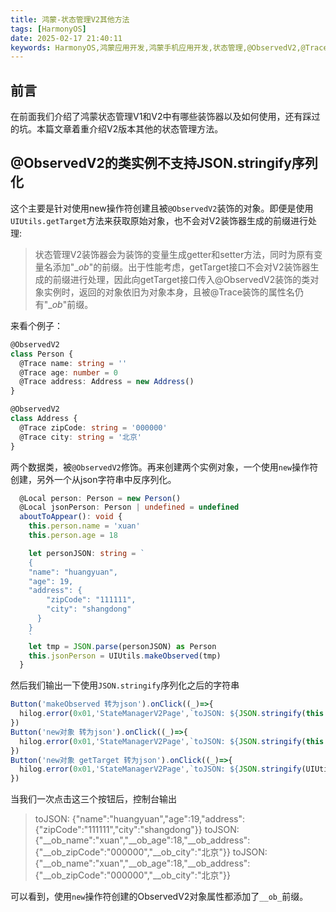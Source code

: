 ```yaml
---
title: 鸿蒙-状态管理V2其他方法
tags: [HarmonyOS]
date: 2025-02-17 21:40:11
keywords: HarmonyOS,鸿蒙应用开发,鸿蒙手机应用开发,状态管理,@ObservedV2,@Trace,@ComponentV2,@Observe,@ObjectLink,ForEach循环渲染
---
```


## 前言
在前面我们介绍了鸿蒙状态管理V1和V2中有哪些装饰器以及如何使用，还有踩过的坑。本篇文章着重介绍V2版本其他的状态管理方法。

## @ObservedV2的类实例不支持JSON.stringify序列化

这个主要是针对使用new操作符创建且被`@ObservedV2`装饰的对象。即便是使用`UIUtils.getTarget`方法来获取原始对象，也不会对V2装饰器生成的前缀进行处理:[](https://developer.huawei.com/consumer/cn/doc/harmonyos-guides-V5/arkts-new-makeobserved-V5)
> 状态管理V2装饰器会为装饰的变量生成getter和setter方法，同时为原有变量名添加"__ob_"的前缀。出于性能考虑，getTarget接口不会对V2装饰器生成的前缀进行处理，因此向getTarget接口传入@ObservedV2装饰的类对象实例时，返回的对象依旧为对象本身，且被@Trace装饰的属性名仍有"__ob_"前缀。

来看个例子：
``` TypeScript
@ObservedV2
class Person {
  @Trace name: string = ''
  @Trace age: number = 0
  @Trace address: Address = new Address()
}

@ObservedV2
class Address {
  @Trace zipCode: string = '000000'
  @Trace city: string = '北京'
}
```
两个数据类，被`@ObservedV2`修饰。再来创建两个实例对象，一个使用`new`操作符创建，另外一个从json字符串中反序列化。
``` TypeScript
  @Local person: Person = new Person()
  @Local jsonPerson: Person | undefined = undefined
  aboutToAppear(): void {
    this.person.name = 'xuan'
    this.person.age = 18

    let personJSON: string = `
    {
    "name": "huangyuan",
    "age": 19,
    "address": {
        "zipCode": "111111",
        "city": "shangdong"
      }
    }
    `
    let tmp = JSON.parse(personJSON) as Person
    this.jsonPerson = UIUtils.makeObserved(tmp)
  }
```
然后我们输出一下使用`JSON.stringify`序列化之后的字符串
``` TypeScript
Button('makeObserved 转为json').onClick((_)=>{
  hilog.error(0x01,'StateManagerV2Page',`toJSON: ${JSON.stringify(this.jsonPerson)}`)
})
Button('new对象 转为json').onClick((_)=>{
  hilog.error(0x01,'StateManagerV2Page',`toJSON: ${JSON.stringify(this.person)}`)
})
Button('new对象 getTarget 转为json').onClick((_)=>{
  hilog.error(0x01,'StateManagerV2Page',`toJSON: ${JSON.stringify(UIUtils.getTarget(this.person))}`)
})
```
当我们一次点击这三个按钮后，控制台输出
> toJSON: {"name":"huangyuan","age":19,"address":{"zipCode":"111111","city":"shangdong"}}
> toJSON: {"__ob_name":"xuan","__ob_age":18,"__ob_address":{"__ob_zipCode":"000000","__ob_city":"北京"}}
> toJSON: {"__ob_name":"xuan","__ob_age":18,"__ob_address":{"__ob_zipCode":"000000","__ob_city":"北京"}}

可以看到，使用`new`操作符创建的ObservedV2对象属性都添加了`__ob_`前缀。